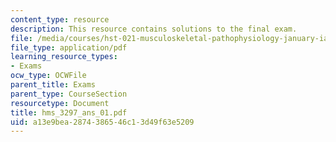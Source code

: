 ```yaml
---
content_type: resource
description: This resource contains solutions to the final exam.
file: /media/courses/hst-021-musculoskeletal-pathophysiology-january-iap-2006/a13e9bea2874386546c13d49f63e5209_hms_3297_ans_01.pdf
file_type: application/pdf
learning_resource_types:
- Exams
ocw_type: OCWFile
parent_title: Exams
parent_type: CourseSection
resourcetype: Document
title: hms_3297_ans_01.pdf
uid: a13e9bea-2874-3865-46c1-3d49f63e5209
---
```

